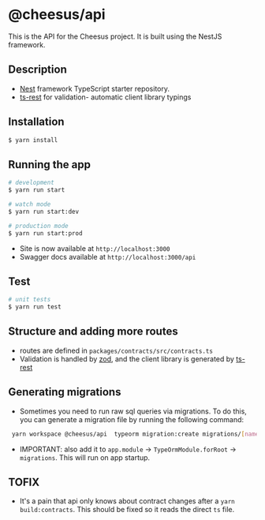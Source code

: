 # @cheesus/api

This is the API for the Cheesus project. It is built using the NestJS framework.

## Description

- [Nest](https://github.com/nestjs/nest) framework TypeScript starter repository.
- [ts-rest](https://ts-rest.com/docs/quickstart) for validation- automatic client library typings

## Installation

```bash
$ yarn install
```

## Running the app

```bash
# development
$ yarn run start

# watch mode
$ yarn run start:dev

# production mode
$ yarn run start:prod
```

- Site is now available at `http://localhost:3000`
- Swagger docs available at `http://localhost:3000/api`

## Test

```bash
# unit tests
$ yarn run test

```
## Structure and adding more routes
- routes are defined in `packages/contracts/src/contracts.ts`
- Validation is handled by [zod](https://zod.dev/), and the client library is generated by [ts-rest](https://ts-rest.com/)

## Generating migrations

- Sometimes you need to run raw sql queries via migrations. To do this, you can generate a migration file by running the following command:

```bash
 yarn workspace @cheesus/api  typeorm migration:create migrations/[name-of-migration]
```
- IMPORTANT: also add it to `app.module` -> `TypeOrmModule.forRoot` -> `migrations`. This will run on app startup.

## TOFIX
- It's a pain that api only knows about contract changes after a `yarn build:contracts`. This should be fixed so it reads the direct `ts` file.
